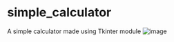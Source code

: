 # simple_calculator
A simple calculator made using Tkinter module
![image](https://user-images.githubusercontent.com/79614977/188566096-b025493f-6a85-42da-b572-a3380be98595.png)
